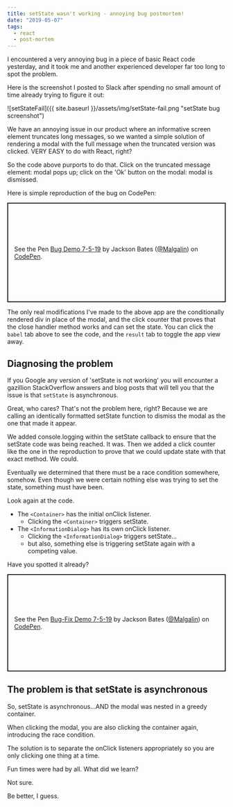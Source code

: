 ```yaml
---
title: setState wasn't working - annoying bug postmortem!
date: "2019-05-07"
tags:
  - react
  - post-mortem
---
```


I encountered a very annoying bug in a piece of basic React code yesterday, and it took me and another experienced developer far too long to spot the problem.

Here is the screenshot I posted to Slack after spending no small amount of time already trying to figure it out:

![setStateFail]({{ site.baseurl }}/assets/img/setState-fail.png "setState bug screenshot")

We have an annoying issue in our product where an informative screen element truncates long messages, so we wanted a simple solution of rendering a modal with the full message when the truncated version was clicked. VERY EASY to do with React, right?

So the code above purports to do that. Click on the truncated message element: modal pops up; click on the 'Ok' button on the modal: modal is dismissed.

Here is simple reproduction of the bug on CodePen:

<p class="codepen" data-height="229" data-theme-id="0" data-default-tab="result" data-user="Malgalin" data-slug-hash="PvwRmv" style="height: 229px; box-sizing: border-box; display: flex; align-items: center; justify-content: center; border: 2px solid; margin: 1em 0; padding: 1em;" data-pen-title="Bug Demo 7-5-19">
  <span>See the Pen <a href="https://codepen.io/Malgalin/pen/PvwRmv/">
  Bug Demo 7-5-19</a> by Jackson Bates (<a href="https://codepen.io/Malgalin">@Malgalin</a>)
  on <a href="https://codepen.io">CodePen</a>.</span>
</p>

The only real modifications I've made to the above app are the conditionally rendered div in place of the modal, and the click counter that proves that the close handler method works and can set the state. You can click the `babel` tab above to see the code, and the `result` tab to toggle the app view away.

## Diagnosing the problem

If you Google any version of 'setState is not working' you will encounter a gazillion StackOverflow answers and blog posts that will tell you that the issue is that `setState` is asynchronous.

Great, who cares? That's not the problem here, right? Because we are calling an identically formatted setState function to dismiss the modal as the one that made it appear.

We added console.logging within the setState callback to ensure that the setState code was being reached. It was. Then we added a click counter like the one in the reproduction to prove that we could update state with that exact method. We could.

Eventually we determined that there must be a race condition somewhere, somehow. Even though we were certain nothing else was trying to set the state, something must have been.

Look again at the code.

- The `<Container>` has the initial onClick listener.
  - Clicking the `<Container>` triggers setState.
- The `<InformationDialog>` has its own onClick listener.
  - Clicking the `<InformationDialog>` triggers setState...
  - but also, something else is triggering setState again with a competing value.

Have you spotted it already?

<p class="codepen" data-height="224" data-theme-id="0" data-default-tab="result" data-user="Malgalin" data-slug-hash="pmvLxR" style="height: 224px; box-sizing: border-box; display: flex; align-items: center; justify-content: center; border: 2px solid; margin: 1em 0; padding: 1em;" data-pen-title="Bug-Fix Demo 7-5-19">
  <span>See the Pen <a href="https://codepen.io/Malgalin/pen/pmvLxR/">
  Bug-Fix Demo 7-5-19</a> by Jackson Bates (<a href="https://codepen.io/Malgalin">@Malgalin</a>)
  on <a href="https://codepen.io">CodePen</a>.</span>
</p>

## The problem is that setState is asynchronous

So, setState is asynchronous...AND the modal was nested in a greedy container.

When clicking the modal, you are also clicking the container again, introducing the race condition.

The solution is to separate the onClick listeners appropriately so you are only clicking one thing at a time.

Fun times were had by all. What did we learn?

Not sure.

Be better, I guess.

<script async src="https://static.codepen.io/assets/embed/ei.js"></script>
